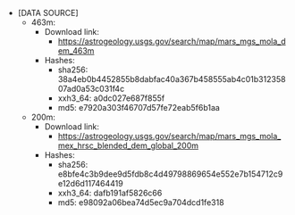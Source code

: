 - [DATA SOURCE]
    - 463m:
        - Download link:
            - https://astrogeology.usgs.gov/search/map/mars_mgs_mola_dem_463m
        - Hashes:
            - sha256: 38a4eb0b4452855b8dabfac40a367b458555ab4c01b31235807ad0a53c031f4c
            - xxh3_64: a0dc027e687f855f
            - md5: e7920a303f46707d57fe72eab5f6b1aa
    - 200m:
        - Download link:
            - https://astrogeology.usgs.gov/search/map/mars_mgs_mola_mex_hrsc_blended_dem_global_200m
        - Hashes:
            - sha256: e8bfe4c3b9dee9d5fdb8c4d49798869654e552e7b154712c9e12d6d117464419
            - xxh3_64: dafb191af5826c66
            - md5: e98092a06bea74d5ec9a704dcd1fe318
